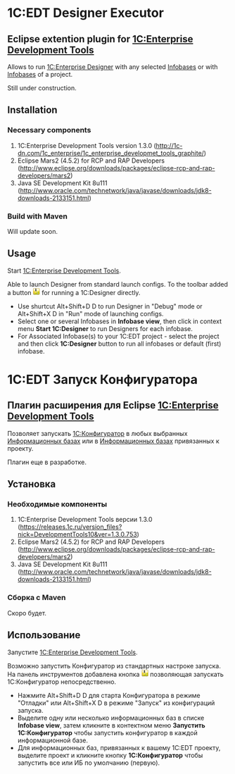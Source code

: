 # 1C:EDT Designer Executor

## Eclipse extention plugin for [1C:Enterprise Development Tools](http://1c-dn.com/1c_enterprise/1c_enterprise_developmet_tools_graphite/)

Allows to run [1C:Enterprise Designer](http://1c-dn.com/glossary/designer/) with any selected [Infobases](http://1c-dn.com/glossary/infobase/) or with [Infobases](http://1c-dn.com/glossary/infobase/) of a project.

Still under construction.

## Installation

### Necessary components

1. 1C:Enterprise Development Tools version 1.3.0 (http://1c-dn.com/1c_enterprise/1c_enterprise_developmet_tools_graphite/)
2. Eclipse Mars2 (4.5.2) for RCP and RAP Developers (http://www.eclipse.org/downloads/packages/eclipse-rcp-and-rap-developers/mars2)
3. Java SE Development Kit 8u111 (http://www.oracle.com/technetwork/java/javase/downloads/jdk8-downloads-2133151.html)

### Build with Maven


 
Will update soon.

## Usage

Start [1C:Enterprise Development Tools](http://1c-dn.com/1c_enterprise/1c_enterprise_developmet_tools_graphite/).

Able to launch Designer from standard launch configs. To the toolbar added a button ![1C:Designer](https://github.com/marmyshev/edt_designer_executor/blob/master/com.marmyshev.dt.designer.executor.ui/icons/1c_designer_16x16.png?raw=true) for running a 1C:Designer directly.


* Use shurtcut Alt+Shift+D D to run Designer in "Debug" mode or Alt+Shift+X D in "Run" mode of launching configs.
* Select one or several Infobases in __Infobase view__, then click in context menu __Start 1C:Designer__ to run Designers for each infobase.
* For Associated Infobase(s) to your 1C:EDT project - select the project and then click __1C:Designer__ button to run all infobases or default (first) infobase.

# 1С:EDT Запуск Конфигуратора

## Плагин расширения для Eclipse [1C:Enterprise Development Tools](http://v8.1c.ru/overview/release_IDE_beta/)

Позволяет запускать [1С:Конфигуратор](http://v8.1c.ru/overview/Term_000000008.htm) в любых выбранных  [Информационных базах](http://v8.1c.ru/overview/Term_000000641.htm) или в [Информационных базах](http://v8.1c.ru/overview/Term_000000641.htm) привязанных к проекту.

Плагин еще в разработке.

## Установка

### Необходимые компоненты

1. 1C:Enterprise Development Tools версии 1.3.0 (https://releases.1c.ru/version_files?nick=DevelopmentTools10&ver=1.3.0.753)
2. Eclipse Mars2 (4.5.2) for RCP and RAP Developers (http://www.eclipse.org/downloads/packages/eclipse-rcp-and-rap-developers/mars2)
3. Java SE Development Kit 8u111 (http://www.oracle.com/technetwork/java/javase/downloads/jdk8-downloads-2133151.html)

### Сборка с Maven


 
Скоро будет.

## Использование

Запустите [1C:Enterprise Development Tools](http://v8.1c.ru/overview/release_IDE_beta/).

Возможно запустить Конфигуратор из стандартных настроке запуска. На панель инструментов добавлена кнопка ![1C:Designer](https://github.com/marmyshev/edt_designer_executor/blob/master/com.marmyshev.dt.designer.executor.ui/icons/1c_designer_16x16.png?raw=true) позволяющая запускать 1С:Конфигуратор непосредственно.


* Нажмите Alt+Shift+D D для старта Конфигуратора в режиме "Отладки" или Alt+Shift+X D в режиме "Запуск" из конфигураций запуска.
* Выделите одну или несколько информационных баз в списке __Infobase view__, затем кликните в контектном меню __Запустить 1С:Конфигуратор__ чтобы запустить конфигуратор в каждой информационной базе.
* Для информационных баз, привязанных к вашему 1С:EDT проекту, выделите проект и кликните кнопку __1С:Конфигуратор__ чтобы запустить все или ИБ по умолчанию (первую).
